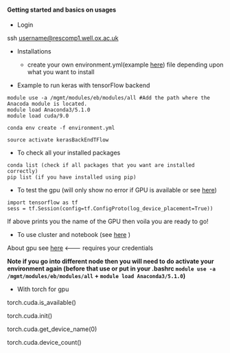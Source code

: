 #### Getting started and basics on usages

- Login

ssh username@rescomp1.well.ox.ac.uk

- Installations

	- create your own environment.yml(example [here](https://gitlab.com/sharibOx/tutorials/blob/master/environment.yml)) file depending upon what you want to install 


- Example to run keras with tensorFlow backend

```
module use -a /mgmt/modules/eb/modules/all #Add the path where the Anacoda module is located.
module load Anaconda3/5.1.0
module load cuda/9.0 

conda env create -f environment.yml

source activate kerasBackEndTFlow

```

- To check all your installed packages

```
conda list (check if all packages that you want are installed correctly)
pip list (if you have installed using pip)
```

- To test the gpu (will only show no error if GPU is available or see [here](https://www.tensorflow.org/programmers_guide/using_gpu))

```
import tensorflow as tf
sess = tf.Session(config=tf.ConfigProto(log_device_placement=True))

```

If above prints you the name of the GPU then voila you are ready to go!


- To use cluster and notebook (see [here](https://gitlab.com/sharibOx/tutorials/blob/master/clusterRescomp.md) )

About gpu see [here](https://rescomp.well.ox.ac.uk/wiki/Using_the_Rescomp_GPU_resources) <--- requires your credentials

**Note if you go into different node then you will need to do activate your environment again (before that use or put in your .bashrc `module use -a /mgmt/modules/eb/modules/all` + `module load Anaconda3/5.1.0`)**

- With torch for gpu

torch.cuda.is_available()

torch.cuda.init()

torch.cuda.get_device_name(0)

torch.cuda.device_count()

